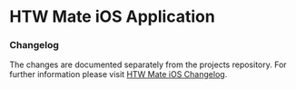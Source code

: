 # HTW Mate iOS Application

### Changelog
The changes are documented separately from the projects repository. For further information please visit [HTW Mate iOS Changelog](https://writeaguide.com/guides/htw-mate-ios-changelog-km2rywdg58ygglqd/view).

